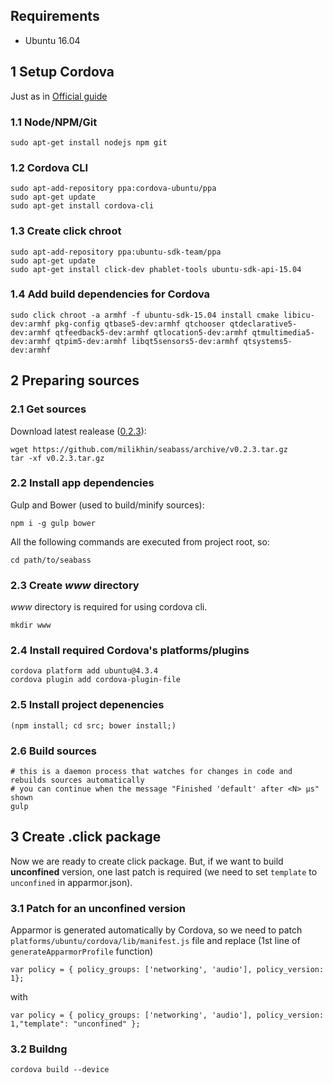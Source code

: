 ## Requirements
* Ubuntu 16.04

## 1 Setup Cordova
Just as in [Official guide](http://cordova.apache.org/docs/en/dev/guide/platforms/ubuntu/index.html)

### 1.1 Node/NPM/Git
```
sudo apt-get install nodejs npm git
```

### 1.2 Cordova CLI
```
sudo apt-add-repository ppa:cordova-ubuntu/ppa
sudo apt-get update
sudo apt-get install cordova-cli
```

### 1.3 Create click chroot
```
sudo apt-add-repository ppa:ubuntu-sdk-team/ppa
sudo apt-get update
sudo apt-get install click-dev phablet-tools ubuntu-sdk-api-15.04
```

### 1.4 Add build dependencies for Cordova 
```
sudo click chroot -a armhf -f ubuntu-sdk-15.04 install cmake libicu-dev:armhf pkg-config qtbase5-dev:armhf qtchooser qtdeclarative5-dev:armhf qtfeedback5-dev:armhf qtlocation5-dev:armhf qtmultimedia5-dev:armhf qtpim5-dev:armhf libqt5sensors5-dev:armhf qtsystems5-dev:armhf
```

## 2 Preparing sources
### 2.1 Get sources
Download latest realease ([0.2.3](https://github.com/milikhin/seabass/archive/v0.2.3.tar.gz)):

```
wget https://github.com/milikhin/seabass/archive/v0.2.3.tar.gz
tar -xf v0.2.3.tar.gz
```

### 2.2 Install app dependencies
Gulp and Bower (used to build/minify sources):

```
npm i -g gulp bower
```

All the following commands are executed from project root, so:

```
cd path/to/seabass
```

### 2.3 Create *www* directory
*www* directory is required for using cordova cli.

```
mkdir www
```

### 2.4 Install required Cordova's platforms/plugins
```
cordova platform add ubuntu@4.3.4 
cordova plugin add cordova-plugin-file 
```

### 2.5 Install project depenencies
```
(npm install; cd src; bower install;)
```

### 2.6 Build sources
```
# this is a daemon process that watches for changes in code and rebuilds sources automatically
# you can continue when the message "Finished 'default' after <N> μs" shown
gulp
```

## 3 Create .click package
Now we are ready to create click package.
But, if we want to build **unconfined** version, one last patch is required (we need to set `template` to `unconfined` in apparmor.json).

### 3.1 Patch for an unconfined version
Apparmor is generated automatically by Cordova, so we need to patch `platforms/ubuntu/cordova/lib/manifest.js` file and replace (1st line of `generateApparmorProfile` function)

```
var policy = { policy_groups: ['networking', 'audio'], policy_version: 1};
```

with
```
var policy = { policy_groups: ['networking', 'audio'], policy_version: 1,"template": "unconfined" };
```

### 3.2 Buildng
```
cordova build --device
```

